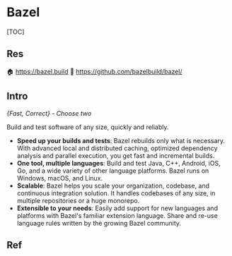 # Bazel

[TOC]



## Res
🏠 https://bazel.build
🚧 https://github.com/bazelbuild/bazel/



## Intro
_{Fast, Correct} - Choose two_

Build and test software of any size, quickly and reliably.
- **Speed up your builds and tests**: Bazel rebuilds only what is necessary. With advanced local and distributed caching, optimized dependency analysis and parallel execution, you get fast and incremental builds.
- **One tool, multiple languages**: Build and test Java, C++, Android, iOS, Go, and a wide variety of other language platforms. Bazel runs on Windows, macOS, and Linux.
- **Scalable**: Bazel helps you scale your organization, codebase, and continuous integration solution. It handles codebases of any size, in multiple repositories or a huge monorepo.
- **Extensible to your needs**: Easily add support for new languages and platforms with Bazel's familiar extension language. Share and re-use language rules written by the growing Bazel community.



## Ref

